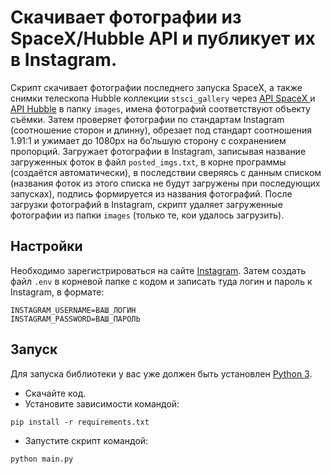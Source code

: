 # Скачивает фотографии из SpaceX/Hubble API и публикует их в Instagram.

Скрипт скачивает фотографии последнего запуска SpaceX, а также снимки телескопа Hubble коллекции `stsci_gallery` 
через [API SpaceX ](https://documenter.getpostman.com/view/2025350/RWaEzAiG#bc65ba60-decf-4289-bb04-4ca9df01b9c1) и 
[API Hubble](http://hubblesite.org/api/documentation) в папку `images`, имена фотографий соответствуют объекту съёмки. 
Затем проверяет фотографии по стандартам Instagram (соотношение сторон и длинну), обрезает под стандарт соотношения 
1.91:1 и ужимает до 1080px на бо’льшую сторону с сохранением пропорций. Загружает фотографии в Instagram, записывая 
название загруженных фоток в файл `posted_imgs.txt`, в корне программы (создаётся автоматически), в последствии 
сверяясь с данным списком (названия фоток из этого списка не будут загружены при последующих запусках), подпись 
формируется из названия фотографий. После загрузки фотографий в Instagram, скрипт удаляет загруженные фотографии 
из папки `images` (только те, кои удалось загрузить).


## Настройки

Необходимо зарегистрироваться на сайте [Instagram](https://www.instagram.com/).
Затем создать файл `.env` в корневой папке с кодом и записать туда логин и пароль к Instagram, в формате:
```
INSTAGRAM_USERNAME=ВАШ_ЛОГИН
INSTAGRAM_PASSWORD=ВАШ_ПАРОЛЬ
```

## Запуск

Для запуска библиотеки у вас уже должен быть установлен 
[Python 3](https://www.python.org/downloads/release/python-379/).

- Скачайте код.
- Установите зависимости командой:
```
pip install -r requirements.txt
```
- Запустите скрипт командой: 
```
python main.py
```


